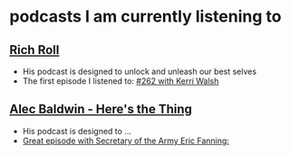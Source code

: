 # podcasts I am currently listening to

## [Rich Roll](http://www.richroll.com/)
* His podcast is designed to unlock and unleash our best selves
* The first episode I listened to: [#262 with Kerri Walsh](RichRoll262.md) 

## [Alec Baldwin - Here's the Thing](http://www.wnyc.org/shows/heresthething)
* His podcast is designed to ...
* [Great episode with Secretary of the Army Eric Fanning:](AlecBaldwin20161206.md) 
